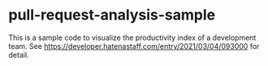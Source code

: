 # pull-request-analysis-sample
This is a sample code to visualize the productivity index of a development team.  See https://developer.hatenastaff.com/entry/2021/03/04/093000 for detail.

